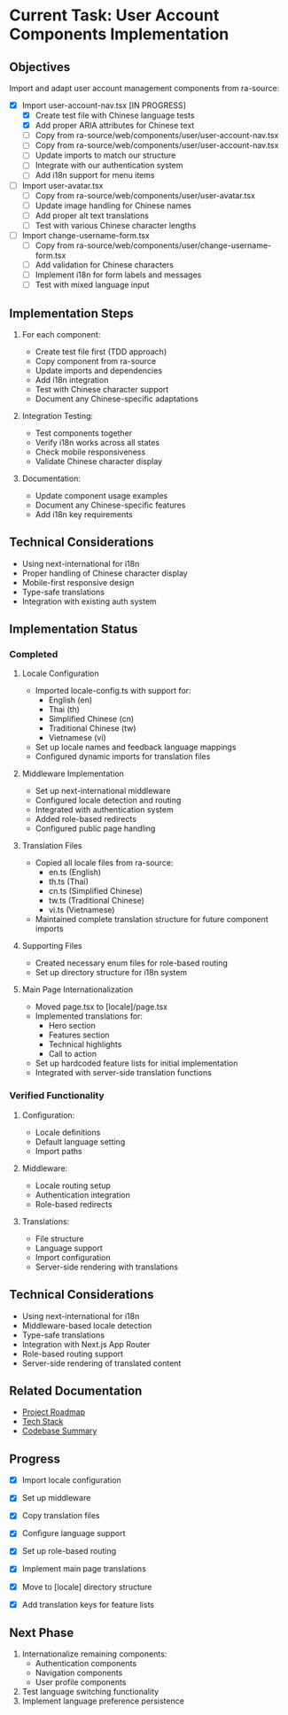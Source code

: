 # Current Task: User Account Components Implementation

## Objectives

Import and adapt user account management components from ra-source:

- [x] Import user-account-nav.tsx [IN PROGRESS]
  - [x] Create test file with Chinese language tests
  - [x] Add proper ARIA attributes for Chinese text
  - [ ] Copy from ra-source/web/components/user/user-account-nav.tsx
  - [ ] Copy from ra-source/web/components/user/user-account-nav.tsx
  - [ ] Update imports to match our structure
  - [ ] Integrate with our authentication system
  - [ ] Add i18n support for menu items
  
- [ ] Import user-avatar.tsx
  - [ ] Copy from ra-source/web/components/user/user-avatar.tsx
  - [ ] Update image handling for Chinese names
  - [ ] Add proper alt text translations
  - [ ] Test with various Chinese character lengths

- [ ] Import change-username-form.tsx
  - [ ] Copy from ra-source/web/components/user/change-username-form.tsx
  - [ ] Add validation for Chinese characters
  - [ ] Implement i18n for form labels and messages
  - [ ] Test with mixed language input

## Implementation Steps

1. For each component:
   - Create test file first (TDD approach)
   - Copy component from ra-source
   - Update imports and dependencies
   - Add i18n integration
   - Test with Chinese character support
   - Document any Chinese-specific adaptations

2. Integration Testing:
   - Test components together
   - Verify i18n works across all states
   - Check mobile responsiveness
   - Validate Chinese character display

3. Documentation:
   - Update component usage examples
   - Document any Chinese-specific features
   - Add i18n key requirements

## Technical Considerations

- Using next-international for i18n
- Proper handling of Chinese character display
- Mobile-first responsive design
- Type-safe translations
- Integration with existing auth system

## Implementation Status

### Completed

1. Locale Configuration

   - Imported locale-config.ts with support for:
     - English (en)
     - Thai (th)
     - Simplified Chinese (cn)
     - Traditional Chinese (tw)
     - Vietnamese (vi)
   - Set up locale names and feedback language mappings
   - Configured dynamic imports for translation files

2. Middleware Implementation

   - Set up next-international middleware
   - Configured locale detection and routing
   - Integrated with authentication system
   - Added role-based redirects
   - Configured public page handling

3. Translation Files

   - Copied all locale files from ra-source:
     - en.ts (English)
     - th.ts (Thai)
     - cn.ts (Simplified Chinese)
     - tw.ts (Traditional Chinese)
     - vi.ts (Vietnamese)
   - Maintained complete translation structure for future component imports

4. Supporting Files

   - Created necessary enum files for role-based routing
   - Set up directory structure for i18n system

5. Main Page Internationalization
   - Moved page.tsx to [locale]/page.tsx
   - Implemented translations for:
     - Hero section
     - Features section
     - Technical highlights
     - Call to action
   - Set up hardcoded feature lists for initial implementation
   - Integrated with server-side translation functions

### Verified Functionality

1. Configuration:

   - Locale definitions
   - Default language setting
   - Import paths

2. Middleware:

   - Locale routing setup
   - Authentication integration
   - Role-based redirects

3. Translations:
   - File structure
   - Language support
   - Import configuration
   - Server-side rendering with translations

## Technical Considerations

- Using next-international for i18n
- Middleware-based locale detection
- Type-safe translations
- Integration with Next.js App Router
- Role-based routing support
- Server-side rendering of translated content

## Related Documentation

- [Project Roadmap](./projectRoadmap.md)
- [Tech Stack](./techStack.md)
- [Codebase Summary](./codebaseSummary.md)

## Progress

- [x] Import locale configuration
- [x] Set up middleware
- [x] Copy translation files
- [x] Configure language support
- [x] Set up role-based routing
- [x] Implement main page translations
- [x] Move to [locale] directory structure
- [x] Add translation keys for feature lists


## Next Phase

1. Internationalize remaining components:
   - Authentication components
   - Navigation components
   - User profile components
2. Test language switching functionality
3. Implement language preference persistence
